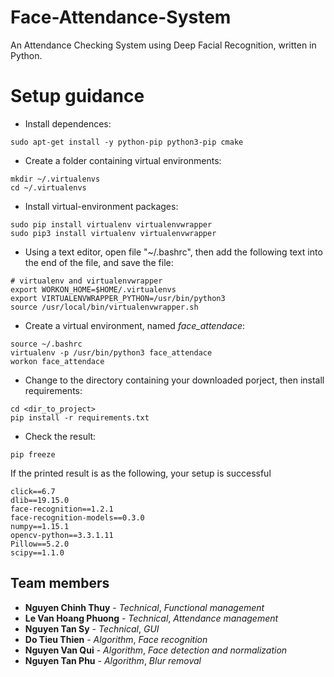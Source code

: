 # Face-Attendance-System
An Attendance Checking System using Deep Facial Recognition, written in Python.


# Setup guidance
* Install dependences:
```
sudo apt-get install -y python-pip python3-pip cmake
```
* Create a folder containing virtual environments:
```
mkdir ~/.virtualenvs
cd ~/.virtualenvs
```
* Install virtual-environment packages:
```
sudo pip install virtualenv virtualenvwrapper
sudo pip3 install virtualenv virtualenvwrapper
```
* Using a text editor, open file "~/.bashrc", then add the following text into the end of the file, and save the file:
```
# virtualenv and virtualenvwrapper
export WORKON_HOME=$HOME/.virtualenvs
export VIRTUALENVWRAPPER_PYTHON=/usr/bin/python3
source /usr/local/bin/virtualenvwrapper.sh
```
* Create a virtual environment, named *face_attendace*:
```
source ~/.bashrc
virtualenv -p /usr/bin/python3 face_attendace
workon face_attendace
```
* Change to the directory containing your downloaded porject, then install requirements:
```
cd <dir_to_project>
pip install -r requirements.txt
```
* Check the result:
```
pip freeze
```
If the printed result is as the following, your setup is successful
```
click==6.7
dlib==19.15.0
face-recognition==1.2.1
face-recognition-models==0.3.0
numpy==1.15.1
opencv-python==3.3.1.11
Pillow==5.2.0
scipy==1.1.0
```


## Team members

* **Nguyen Chinh Thuy** - *Technical*, *Functional management*
* **Le Van Hoang Phuong** - *Technical*, *Attendance management*
* **Nguyen Tan Sy** - *Technical*, *GUI*
* **Do Tieu Thien** - *Algorithm*, *Face recognition*
* **Nguyen Van Qui** - *Algorithm*, *Face detection and normalization*
* **Nguyen Tan Phu** - *Algorithm*, *Blur removal*
